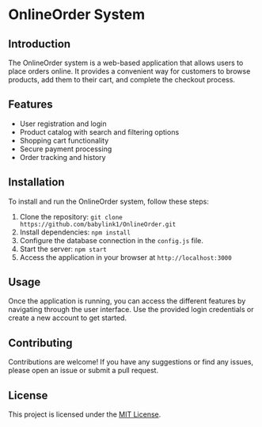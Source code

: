 # OnlineOrder System

## Introduction

The OnlineOrder system is a web-based application that allows users to place orders online. It provides a convenient way for customers to browse products, add them to their cart, and complete the checkout process.

## Features

- User registration and login
- Product catalog with search and filtering options
- Shopping cart functionality
- Secure payment processing
- Order tracking and history

## Installation

To install and run the OnlineOrder system, follow these steps:

1. Clone the repository: `git clone https://github.com/babylink1/OnlineOrder.git`
2. Install dependencies: `npm install`
3. Configure the database connection in the `config.js` file.
4. Start the server: `npm start`
5. Access the application in your browser at `http://localhost:3000`

## Usage

Once the application is running, you can access the different features by navigating through the user interface. Use the provided login credentials or create a new account to get started.

## Contributing

Contributions are welcome! If you have any suggestions or find any issues, please open an issue or submit a pull request.

## License

This project is licensed under the [MIT License](LICENSE).
